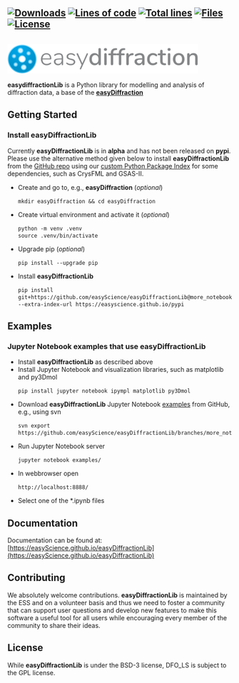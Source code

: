 ## [![Downloads][70]][71] [![Lines of code][81]](<>) [![Total lines][80]](<>) [![Files][82]](<>) [![License][50]][51]


<img height="80"><img src="https://raw.githubusercontent.com/easyScience/easyDiffractionApp/master/resources/images/ed_logo.svg" height="65">

**easydiffractionLib** is a Python library for modelling and analysis of diffraction data, a base of the [**easyDiffraction**](https://easydiffraction.org)


## Getting Started

### Install easyDiffractionLib

Currently **easyDiffractionLib** is in **alpha** and has not been released on **pypi**. Please use the alternative method given below to install **easyDiffractionLib** from the [GitHub repo](https://github.com/easyScience/easyDiffractionLib) using our [custom Python Package Index](https://easyscience.github.io/pypi) for some dependencies, such as CrysFML and GSAS-II.

* Create and go to, e.g., **easyDiffraction** (*optional*) 
  ```
  mkdir easyDiffraction && cd easyDiffraction
  ```
* Create virtual environment and activate it (*optional*)
  ```
  python -m venv .venv
  source .venv/bin/activate
  ```
* Upgrade pip (*optional*)
  ```
  pip install --upgrade pip
  ```
* Install **easyDiffractionLib**
  ```
  pip install git+https://github.com/easyScience/easyDiffractionLib@more_notebooks --extra-index-url https://easyscience.github.io/pypi
  ```


## Examples

### Jupyter Notebook examples that use easyDiffractionLib

* Install **easyDiffractionLib** as described above
* Install Jupyter Notebook and visualization libraries, such as matplotlib and py3Dmol
  ```
  pip install jupyter notebook ipympl matplotlib py3Dmol
  ```
* Download **easyDiffractionLib** Jupyter Notebook [examples](https://github.com/easyScience/easyDiffractionLib/tree/more_notebooks/examples) from GitHub, e.g., using svn
  ```
  svn export https://github.com/easyScience/easyDiffractionLib/branches/more_notebooks/examples
  ```
* Run Jupyter Notebook server
  ```
  jupyter notebook examples/
  ```
* In webbrowser open
  ```
  http://localhost:8888/
  ```
* Select one of the *.ipynb files

## Documentation

Documentation can be found at: [https://easyScience.github.io/easyDiffractionLib](https://easyScience.github.io/easyDiffractionLib)

## Contributing
We absolutely welcome contributions. **easyDiffractionLib** is maintained by the ESS and on a volunteer basis and thus we need to foster a community that can support user questions and develop new features to make this software a useful tool for all users while encouraging every member of the community to share their ideas.

## License
While **easyDiffractionLib** is under the BSD-3 license, DFO_LS is subject to the GPL license.

<!---CI Build Status--->

[20]: https://github.com/easyScience/easyDiffractionLib/workflows/CI%20using%20pip/badge.svg

[21]: https://github.com/easyScience/easyDiffractionLib/actions


<!---Release--->

[32]: https://img.shields.io/pypi/v/easyScienceCore.svg

[33]: https://pypi.org/project/easyScienceCore


<!---License--->

[50]: https://img.shields.io/github/license/easyScience/easyDiffractionLib.svg

[51]: https://github.com/easyScience/easyDiffractionLib/blob/master/LICENSE.md


<!---Downloads--->

[70]: https://img.shields.io/pypi/dm/easyScienceCore.svg

[71]: https://pypi.org/project/easyScienceCore

<!---Code statistics--->

[80]: https://tokei.rs/b1/github/easyScience/easyDiffractionLib

[81]: https://tokei.rs/b1/github/easyScience/easyDiffractionLib?category=code

[82]: https://tokei.rs/b1/github/easyScience/easyDiffractionLib?category=files

[83]: https://www.codefactor.io/repository/github/easyscience/easyDiffractionLib/badge

[84]: https://www.codefactor.io/repository/github/easyscience/easyDiffractionLib
